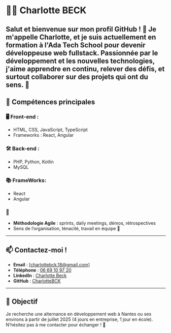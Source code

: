 # 👩‍💻 Charlotte BECK

Salut et bienvenue sur mon profil GitHub ! 🌟 Je m'appelle Charlotte, et je suis actuellement en formation à l'Ada Tech School pour devenir développeuse web fullstack. Passionnée par le développement et les nouvelles technologies, j'aime apprendre en continu, relever des défis, et surtout collaborer sur des projets qui ont du sens. 🚀
---

## 🌟 Compétences principales

### 🖥️ Front-end :
- HTML, CSS, JavaScript, TypeScript
- Frameworks : React, Angular

### 🛠️ Back-end :
- PHP, Python, Kotlin
- MySQL

### 📚  FrameWorks:
- React
- Angular

### 🫶

- **Méthodologie Agile** : sprints, daily meetings, démos, rétrospectives
- Sens de l’organisation, ténacité, travail en équipe 🤝

---


## 📫 Contactez-moi !
- **Email** : [charlottebck.18@gmail.com]
- **Téléphone** : [06 69 10 97 20](tel:0669109720)
- **LinkedIn** : [Charlotte Beck](http://www.linkedin.com/in/charlotte-beck-1802)
- **GitHub** : [CharlotteBCK](https://github.com/CharlotteBCK)

---

## 🎯 Objectif
Je recherche une alternance en développement web à Nantes ou ses environs à partir de juillet 2025 (4 jours en entreprise, 1 jour en école). N’hésitez pas à me contacter pour échanger ! 🙌
<!--
**CharlotteBCK/CharlotteBCK** is a ✨ _special_ ✨ repository because its `README.md` (this file) appears on your GitHub profile.

Here are some ideas to get you started:

- 🔭 I’m currently working on ...
- 🌱 I’m currently learning ...
- 👯 I’m looking to collaborate on ...
- 🤔 I’m looking for help with ...
- 💬 Ask me about ...
- 📫 How to reach me: ...
- 😄 Pronouns: ...
- ⚡ Fun fact: ...
-->
